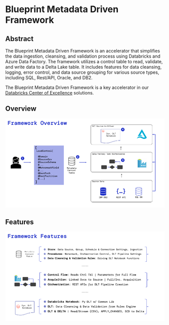 # Blueprint Metadata Driven Framework

## Abstract

The Blueprint Metadata Driven Framework is an accelerator that simplifies the data ingestion, cleansing, and validation process using Databricks and Azure Data Factory. The framework utilizes a control table to read, validate, and write data to a Delta Lake table. It includes features for data cleansing, logging, error control, and data source grouping for various source types, including SQL, Rest/API, Oracle, and DB2.

The Blueprint Metadata Driven Framework is a key accelerator in our [Databricks Center of Excellence](https://bpcs.com/databricks) solutions.

## Overview
![Accelerator image](./images/blueprint-framework-overview.png)

## Features
![Accelerator image](./images/blueprint-framework-features.png)


